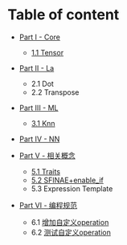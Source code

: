 # Table of content

* [Part I - Core](core.md)

  * [1.1 Tensor](core/tensor.md)

* [Part II - La](la.md)

  * 2.1 Dot
  * 2.2 Transpose

* [Part III - ML](ml.md)

  * [3.1 Knn](ml/knn.md)

* [Part IV - NN](nn.md)

* [Part V - 相关概念](concept.md)

  * [5.1 Traits](concept/Traits.md)
  * [5.2 SFINAE+enable_if](concept/SFINAE.md)
  * 5.3 Expression Template

* [Part VI - 编程规范](rule.md)

  * 6.1 [增加自定义operation](rule/new-op.md)
  * 6.2 [测试自定义operation](rule/test-op.md)

